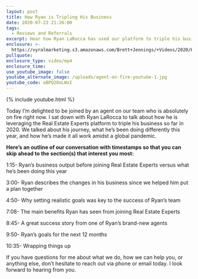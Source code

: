 ```yaml
---
layout: post
title: How Ryan is Tripling His Business
date: 2020-07-23 21:26:00
tags:
  - Reviews and Referrals
excerpt: Hear how Ryan LaRocca has used our platform to triple his business in 2020.
enclosure: >-
  https://vyralmarketing.s3.amazonaws.com/Brett+Jennings/+Videos/2020/How+Ryan+LaRocca+Tripled+His+Business.mp4
pullquote:
enclosure_type: video/mp4
enclosure_time:
use_youtube_image: false
youtube_alternate_image: /uploads/agent-on-fire-youtube-1.jpg
youtube_code: oBPQ2OoLWxI
---
```


{% include youtube.html %}

Today I’m delighted to be joined by an agent on our team who is absolutely on fire right now. I sat down with Ryan LaRocca to talk about how he is leveraging the Real Estate Experts platform to triple his business so far in 2020. We talked about his journey, what he’s been doing differently this year, and how he’s made it all work amidst a global pandemic.&nbsp;

**Here’s an outline of our conversation with timestamps so that you can skip ahead to the section(s) that interest you most:**

1:15- Ryan’s business output before joining Real Estate Experts versus what he’s been doing this year

3:00- Ryan describes the changes in his business since we helped him put a plan together

4:50- Why setting realistic goals was key to the success of Ryan’s team

7:08- The main benefits Ryan has seen from joining Real Estate Experts

8:45- A great success story from one of Ryan’s brand-new agents

9:50- Ryan’s goals for the next 12 months

10:35- Wrapping things up

If you have questions for me about what we do, how we can help you, or anything else, don’t hesitate to reach out via phone or email today. I look forward to hearing from you.